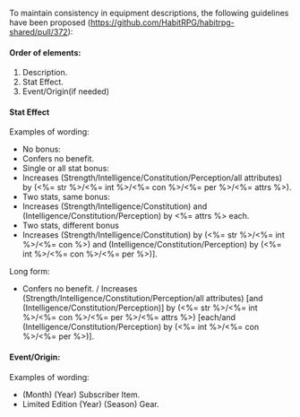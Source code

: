 To maintain consistency in equipment descriptions, the following guidelines have been proposed (https://github.com/HabitRPG/habitrpg-shared/pull/372):

#### Order of elements:
1. Description.
2. Stat Effect.
3. Event/Origin(if needed)

#### Stat Effect
Examples of wording:
* No bonus:
* Confers no benefit.
* Single or all stat bonus:
* Increases (Strength/Intelligence/Constitution/Perception/all attributes) by (<%= str %>/<%= int %>/<%= con %>/<%= per %>/<%= attrs %>).
* Two stats, same bonus:
* Increases (Strength/Intelligence/Constitution) and (Intelligence/Constitution/Perception) by <%= attrs %> each.
* Two stats, different bonus
* Increases (Strength/Intelligence/Constitution) by (<%= str %>/<%= int %>/<%= con %>) and (Intelligence/Constitution/Perception) by (<%= int %>/<%= con %>/<%= per %>)].

Long form:
* Confers no benefit. / Increases (Strength/Intelligence/Constitution/Perception/all attributes) [and (Intelligence/Constitution/Perception)] by (<%= str %>/<%= int %>/<%= con %>/<%= per %>/<%= attrs %>) [each/and (Intelligence/Constitution/Perception) by (<%= int %>/<%= con %>/<%= per %>)].

#### Event/Origin:
Examples of wording:
* (Month) (Year) Subscriber Item.
* Limited Edition (Year) (Season) Gear.
